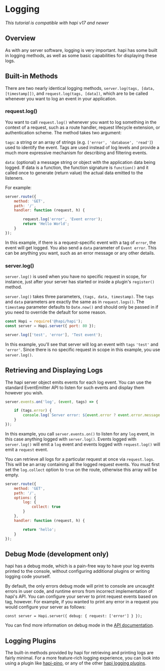 
# Logging

_This tutorial is compatible with hapi v17 and newer_


## <a name="overview"></a> Overview

As with any server software, logging is very important. hapi has some built in logging methods, as well as some basic capabilities for displaying these logs.

## <a name="methods"></a> Built-in Methods

There are two nearly identical logging methods, `server.log(tags, [data, [timestamp]])`, and `request.log(tags, [data])`, which are to be called whenever you want to log an event in your application. 

### <a name="request.log"></a> request.log()

You want to call `request.log()` whenever you want to log something in the context of a request, such as a route handler, request lifecycle extension, or authentication scheme. The method takes two argument:

`tags`: a string or an array of strings (e.g. `['error', 'database', 'read']`) used to identify the event. Tags are used instead of log levels and provide a much more expressive mechanism for describing and filtering events.

`data`: (optional) a message string or object with the application data being logged. If data is a function, the function signature is `function()` and it called once to generate (return value) the actual data emitted to the listeners.

For example:

```js
server.route({
    method: 'GET',
    path: '/',
    handler: function (request, h) {

        request.log('error', 'Event error');
        return 'Hello World';
    }
});
```
In this example, if there is a request-specific event with a tag of `error`, the event will get logged. You also send a `data` parameter of `Event error`. This can be anything you want, such as an error message or any other details.  

### <a name="server.log"></a> server.log()

`server.log()` is used when you have no specific request in scope, for instance, just after your server has started or inside a plugin's `register()` method.

`server.log()` takes three parameters, `(tags, data, timestamp)`. The `tags` and `data` parameters are exactly the same as in `request.logs()`. The `timestamp` parameter defaults to `Date.now()` and should only be passed in if you need to override the default for some reason.  

```js
const Hapi = require('@hapi/hapi');
const server = Hapi.server({ port: 80 });

server.log(['test', 'error'], 'Test event');
```
In this example, you'll see that server will log an event with `tags` `'test'` and `'error'`. Since there is no specific request in scope in this example, you use `server.log()`.

## <a name="display"></a> Retrieving and Displaying Logs

The hapi server object emits events for each log event. You can use the standard EventEmitter API to listen for such events and display them however you wish.

```js
server.events.on('log', (event, tags) => {

    if (tags.error) {
        console.log(`Server error: ${event.error ? event.error.message : 'unknown'}`);
    }
});
```
In this example, you call `server.events.on()` to listen for any `log` event, in this case anything logged with `server.log()`. Events logged with `server.log()` will emit a `log` event and events logged with `request.log()` will emit a `request` event.  

You can retrieve all logs for a particular request at once via `request.logs`. This will be an array containing all the logged request events. You must first set the `log.collect` option to `true` on the route, otherwise this array will be empty.

```js
server.route({
    method: 'GET',
    path: '/',
    options: {
        log: {
            collect: true
        }
    },
    handler: function (request, h) {

        return 'hello';
    }
});
```

## <a name="debug"></a> Debug Mode (development only)

hapi has a debug mode, which is a pain-free way to have your log events printed to the console, without configuring additional plugins or writing logging code yourself.

By default, the only errors debug mode will print to console are uncaught errors in user code, and runtime errors from incorrect implementation of hapi's API. You can configure your server to print request events based on tag, however. For example, if you wanted to print any error in a request you would configure your server as follows:

`const server = Hapi.server({ debug: { request: ['error'] } });`

You can find more information on debug mode in the [API documentation](/api#server.options.debug).

## <a name="plugins"></a>Logging Plugins

The built-in methods provided by hapi for retrieving and printing logs are fairly minimal. For a more feature-rich logging experience, you can look into using a plugin like [hapi-pino](https://www.npmjs.com/package/hapi-pino), or any of the other [hapi logging plugins](/plugins#logging).
